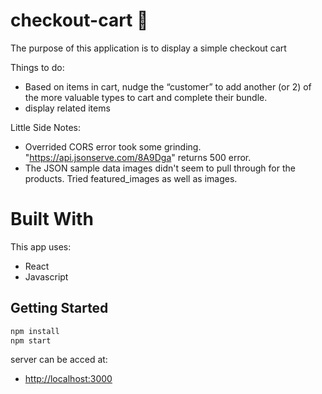 # checkout-cart 👙


The purpose of this application is to display a simple checkout cart

Things to do: 
- Based on items in cart, nudge the “customer” to add another (or 2) of the more valuable
types to cart and complete their bundle.
- display related items

Little Side Notes:
- Overrided CORS error took some grinding.  "https://api.jsonserve.com/8A9Dga" returns 500 error. 
- The JSON sample data images didn't seem to pull through for the products. Tried featured_images as well as images.



 # Built With

This app uses:

- React
- Javascript


## Getting Started

```javascript
npm install
npm start
```

server can be acced at:

- [http://localhost:3000](http://localhost:3000)
